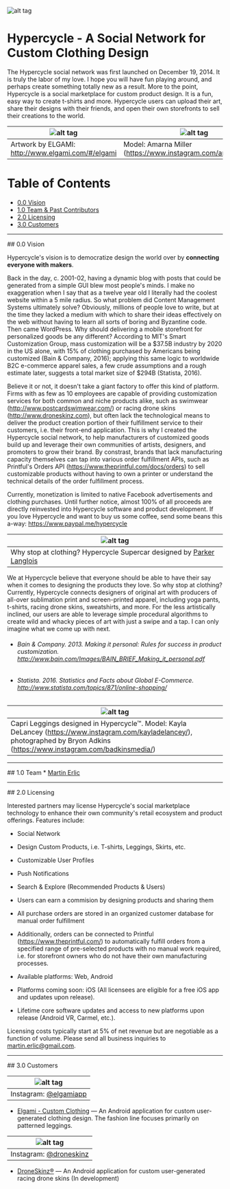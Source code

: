 ![alt tag](https://gallery.mailchimp.com/d793ae062926c63262e96e99c/images/4367f220-3a28-4ad4-9e9b-f7055f4ed9cd.png)

# Hypercycle - A Social Network for Custom Clothing Design
The Hypercycle social network was first launched on December 19, 2014. It is truly the labor of my love. I hope you will have fun playing around, and perhaps create something totally new as a result. More to the point, Hypercycle is a social marketplace for custom product design. It is a fun, easy way to create t-shirts and more. Hypercycle users can upload their art, share their designs with their friends, and open their own storefronts to sell their creations to the world.

| ![alt tag](http://www.elgami.com/images/elgami-pattern.png) | ![alt tag](http://www.elgami.com/images/amarna-leggings.png) |
|-----------------------------------------------------------------------------|-----------------------------------------------------------------------------|
| Artwork by ELGAMI: http://www.elgami.com/#/elgami | Model: Amarna Miller (https://www.instagram.com/amarnamiller/) |

# Table of Contents  
* [0.0 Vision](#vision)
* [1.0 Team & Past Contributors](#team)
* [2.0 Licensing](#licensing)
* [3.0 Customers](#customers)

<hr>

<a name="vision"/>
## 0.0 Vision

Hypercycle's vision is to democratize design the world over by **connecting everyone with makers**.

Back in the day, c. 2001-02, having a dynamic blog with posts that could be generated from a simple GUI blew most people's minds. I make no exaggeration when I say that as a twelve year old I literally had the coolest website within a 5 mile radius. So what problem did Content Management Systems ultimately solve? Obviously, millions of people love to write, but at the time they lacked a medium with which to share their ideas effectively on the web without having to learn all sorts of boring and Byzantine code. Then came WordPress. Why should delivering a mobile storefront for personalized goods be any different? According to MIT's Smart Customization Group, mass customization will be a $37.5B industry by 2020 in the US alone, with 15% of clothing purchased by Americans being customized (Bain & Company, 2016); applying this same logic to worldwide B2C e-commerce apparel sales, a few crude assumptions and a rough estimate later, suggests a total market size of $294B (Statista, 2016).

Believe it or not, it doesn't take a giant factory to offer this kind of platform. Firms with as few as 10 employees are capable of providing customization services for both common and niche products alike, such as swimwear (http://www.postcardswimwear.com/) or racing drone skins (http://www.droneskinz.com), but often lack the technological means to deliver the product creation portion of their fulfillment service to their customers, i.e. their front-end application. This is why I created the Hypercycle social network, to help manufacturers of customized goods build up and leverage their own communities of artists, designers, and promoters to grow their brand. By constrast, brands that lack manufacturing capacity themselves can tap into various order fulfillment APIs, such as Printful's Orders API (https://www.theprintful.com/docs/orders) to sell customizable products without having to own a printer or understand the technical details of the order fulfillment process.

Currently, monetization is limited to native Facebook advertisements and clothing purchases. Until further notice, almost 100% of all proceeds are directly reinvested into Hypercycle software and product development. If you love Hypercycle and want to buy us some coffee, send some beans this a-way: https://www.paypal.me/hypercycle

| ![alt tag](http://www.elgami.com/images/hypercycle-car.jpg) |
|-----------------------------------------------------------------------------|
| Why stop at clothing? Hypercycle Supercar designed by <a href="https://ca.linkedin.com/in/parker-langlois-02592bb5">Parker Langlois</a> |

We at Hypercycle believe that everyone should be able to have their say when it comes to designing the products they love. So why stop at clothing? Currently, Hypercycle connects designers of original art with producers of all-over sublimation print and screen-printed apparel, including yoga pants, t-shirts, racing drone skins, sweatshirts, and more. For the less artistically inclined, our users are able to leverage simple procedural algorithms to create wild and whacky pieces of art with just a swipe and a tap. I can only imagine what we come up with next.

* ###### Bain & Company. 2013. Making it personal: Rules for success in product customization. http://www.bain.com/Images/BAIN_BRIEF_Making_it_personal.pdf

* ###### Statista. 2016. Statistics and Facts about Global E-Commerce. http://www.statista.com/topics/871/online-shopping/

| ![alt tag](http://www.elgami.com/images/687474703a2f2f7777772e656c67616d692e636f6d2f626c6f672f77702d636f6e74656e742f75706c6f6164732f323031352f31302f626c6f672d696d6167652d372e706e67.png) |
|-----------------------------------------------------------------------------|
| Capri Leggings designed in Hypercycle™. Model: Kayla DeLancey (https://www.instagram.com/kayladelancey/), photographed by Bryon Adkins (https://www.instagram.com/badkinsmedia/) |

<hr>

<a name="team"/>
## 1.0 Team
* <a href="https://www.github.com/santafebound">Martin Erlic</a>
<hr>

<a name="vision"/>
## 2.0 Licensing

Interested partners may license Hypercycle's social marketplace technology to enhance their own community's retail ecosystem and product offerings. Features include:

* Social Network
* Design Custom Products, i.e. T-shirts, Leggings, Skirts, etc.
* Customizable User Profiles
* Push Notifications
* Search & Explore (Recommended Products & Users)
* Users can earn a commision by designing products and sharing them
* All purchase orders are stored in an organized customer database for manual order fulfillment
* Additionally, orders can be connected to Printful (https://www.theprintful.com/) to automatically fulfill orders from a specified range of pre-selected products with no manual work required, i.e. for storefront owners who do not have their own manufacturing processes.

* Available platforms: Web, Android
* Platforms coming soon: iOS (All licensees are eligible for a free iOS app and updates upon release).
* Lifetime core software updates and access to new platforms upon release (Android VR, Carmel, etc.).

Licensing costs typically start at 5% of net revenue but are negotiable as a function of volume. Please send all business inquiries to <a href="mailto:martin.erlic@gmail.com">martin.erlic@gmail.com</a>.

<hr>

<a name="vision"/>
## 3.0 Customers

| ![alt tag](http://www.elgami.com/images/elgami-logo.png) |
|-----------------------------------------------------------------------------|
| Instagram: <a href="https://www.instagram.com/elgamiapp">@elgamiapp</a> |

* <a href="https://play.google.com/store/apps/details?id=com.elgami.customizer&hl=en">Elgami - Custom Clothing</a> — An Android application for custom user-generated clothing design. The fashion line focuses primarily on patterned leggings.

| ![alt tag](https://cdn.shopify.com/s/files/1/0251/4837/t/3/assets/logo.png?11570305125073759710) |
|-----------------------------------------------------------------------------|
| Instagram: <a href="https://www.instagram.com/droneskinz">@droneskinz</a> |

* <a href="http://www.droneskinz.com">DroneSkinz®</a> — An Android application for custom user-generated racing drone skins (In development)

